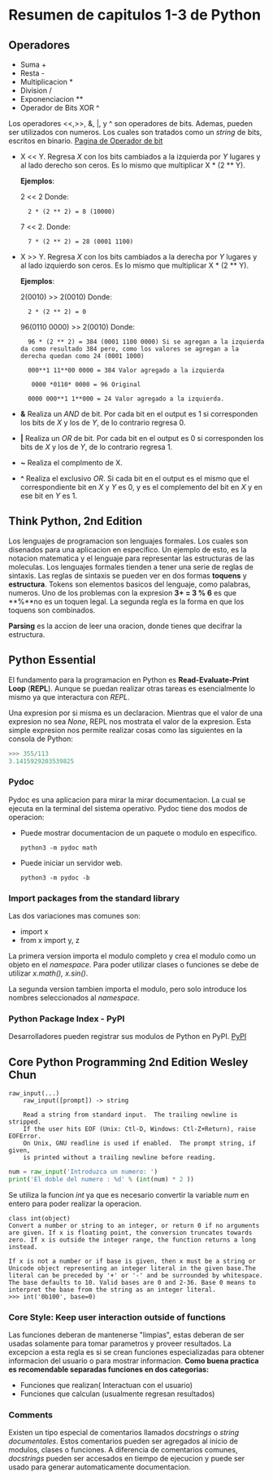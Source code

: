 # **Resumen de capitulos 1-3 de Python**
## Operadores
* Suma +
* Resta -
* Multiplicacion *
* Division /
* Exponenciacion **
* Operador de Bits XOR ^

Los operadores <<,>>, &, |, y ^ son operadores de bits. Ademas, pueden ser utilizados con numeros. Los cuales son tratados como un *string* de bits, escritos en binario. [Pagina de Operador de bit](https://wiki.python.org/moin/BitwiseOperators)

* X << Y. Regresa *X* con los bits cambiados a la izquierda por *Y* lugares y al lado derecho son ceros. Es lo mismo que multiplicar X * (2 ** Y).

     **Ejemplos**:

    2 << 2 Donde:

        2 * (2 ** 2) = 8 (10000)

    7 << 2. Donde:

        7 * (2 ** 2) = 28 (0001 1100)
* X >> Y. Regresa *X* con los bits cambiados a la derecha por *Y* lugares y al lado izquierdo son ceros. Es lo mismo que multiplicar X * (2 ** Y).

    **Ejemplos**:

    2(0010) >> 2(0010) Donde:

        2 * (2 ** 2) = 0

    96(0110 0000) >> 2(0010) Donde:

        96 * (2 ** 2) = 384 (0001 1100 0000) Si se agregan a la izquierda da como resultado 384 pero, como los valores se agregan a la derecha quedan como 24 (0001 1000)

        000**1 11**00 0000 = 384 Valor agregado a la izquierda

         0000 *0110* 0000 = 96 Original

        0000 000**1 1**000 = 24 Valor agregado a la izquierda.
* **&** Realiza un *AND* de bit. Por cada bit en el output es 1 si corresponden los bits de *X* y los de *Y*, de lo contrario regresa 0.
* **|** Realiza un *OR* de bit. Por cada bit en el output es 0 si corresponden los bits de *X* y los de *Y*, de lo contrario regresa 1.
* **~** Realiza el complmento de X.
* **^** Realiza el exclusivo *OR*. Si cada bit en el output es el mismo que el correspondiente bit en *X* y *Y* es 0, y es el complemento del bit en *X* y en ese bit en *Y* es 1.

## Think Python, 2nd Edition

Los lenguajes de programacion son lenguajes formales. Los cuales son disenados para una aplicacion en especifico. Un ejemplo de esto, es la notacion matematica y el lenguaje para representar las estructuras de las moleculas. 
Los lenguajes formales tienden a tener una serie de reglas de sintaxis. Las reglas de sintaxis se pueden ver en dos formas **toquens** y **estructura**. Tokens son elementos basicos del lenguaje, como palabras, numeros. Uno de los problemas con la expresion  **3+ = 3 % 6** es que **%**no es un toquen legal. La segunda regla es la forma en que los toquens son combinados.

**Parsing** es la accion de leer una oracion, donde tienes que decifrar la estructura.

## Python Essential

El fundamento para la programacion en Python es **Read-Evaluate-Print Loop** (**REPL**). Aunque se puedan realizar otras tareas es esencialmente lo mismo ya que interactura con *REPL*.

Una expresion por si misma es un declaracion. Mientras que el valor de una expresion no sea *None*, REPL nos mostrata el valor de la expresion. Esta simple expresion nos permite realizar cosas como las siguientes en la consola de Python:

```python
>>> 355/113
3.1415929203539825
```

### Pydoc

Pydoc es una aplicacion para mirar la mirar documentacion. La cual se ejecuta en la terminal del sistema operativo. Pydoc tiene dos modos de operacion:
    
* Puede mostrar documentacion de un paquete o modulo en especifico.
    ```
    python3 -m pydoc math
    ```
* Puede iniciar un servidor web.
    ```
    python3 -m pydoc -b
    ```

### Import packages from the standard library
Las dos variaciones mas comunes son:
* import x
* from x import y, z

La primera version importa el modulo completo y crea el modulo como un objeto en el *namespace*. Para poder utilizar clases o funciones se debe de utilizar *x.math(), x.sin()*.

La segunda version tambien importa el modulo, pero solo introduce los nombres seleccionados al *namespace*.

### Python Package Index - PyPI

Desarrolladores pueden registrar sus modulos de Python en PyPI. [PyPI](https://pypi.python.org)


## Core Python Programming 2nd Edition Wesley Chun

```
raw_input(...)
    raw_input([prompt]) -> string
    
    Read a string from standard input.  The trailing newline is stripped.
    If the user hits EOF (Unix: Ctl-D, Windows: Ctl-Z+Return), raise EOFError.
    On Unix, GNU readline is used if enabled.  The prompt string, if given,
    is printed without a trailing newline before reading.
```

``` Python
num = raw_input('Introduzca un numero: ')
print('El doble del numero : %d' % (int(num) * 2 ))
```

Se utiliza la funcion *int* ya que es necesario convertir la variable *num* en entero para poder realizar la operacion.

```
class int(object)
Convert a number or string to an integer, or return 0 if no arguments are given. If x is floating point, the conversion truncates towards zero. If x is outside the integer range, the function returns a long instead. 
 
If x is not a number or if base is given, then x must be a string or Unicode object representing an integer literal in the given base.The literal can be preceded by '+' or '-' and be surrounded by whitespace. The base defaults to 10. Valid bases are 0 and 2-36. Base 0 means to interpret the base from the string as an integer literal. 
>>> int('0b100', base=0)

```
### Core Style: Keep user interaction outside of functions

Las funciones deberan de mantenerse "limpias", estas deberan de ser usadas solamente para tomar parametros y proveer resultados. La excepcion a esta regla es si se crean funciones especializadas para obtener informacion del usuario o para mostrar informacion. **Como buena practica es recomendable separadas funciones en dos categorias:**

* Funciones que realizan( Interactuan con el usuario)
* Funciones que calculan (usualmente regresan resultados)


### Comments
Existen un tipo especial de comentarios llamados *docstrings* o *string documentales*. Estos comentarios pueden ser agregados al inicio de modulos, clases o funciones. A diferencia de comentarios comunes, *docstrings* pueden ser accesados en tiempo de ejecucion y puede ser usado para generar automaticamente documentacion.